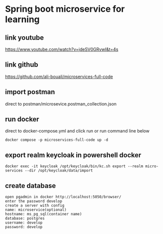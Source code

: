 # Spring boot microservice for learning

## link youtube
https://www.youtube.com/watch?v=jdeSV0GRvwI&t=4s

## link github
https://github.com/ali-bouali/microservices-full-code

## import postman
direct to postman/microsevice.postman_collection.json

## run docker
direct to docker-compose.yml and click run or run command line below
```
docker compose -p microservices-full-code up -d
```

## export realm keycloak in powershell docker
```
docker exec -it keycloak /opt/keycloak/bin/kc.sh export --realm micro-services --dir /opt/keycloak/data/import
```

## create database
```
open pgadmin in docker http://localhost:5050/browser/
enter the password develop
create a server with config
name: microservice(optional)
hostname: ms_pg_sql(container name)
database: postgres
username: develop
password: develop
```